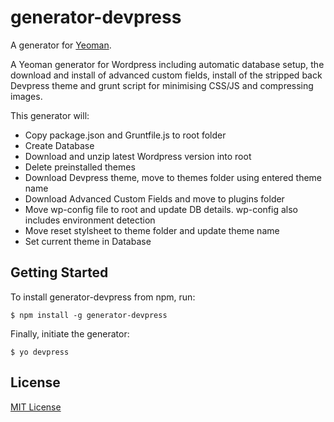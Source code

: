 # generator-devpress

A generator for [Yeoman](http://yeoman.io).

A Yeoman generator for Wordpress including automatic database setup, the download and install of advanced custom fields, install of the stripped back Devpress theme and grunt script for minimising CSS/JS and compressing images.

This generator will:

* Copy package.json and Gruntfile.js to root folder
* Create Database
* Download and unzip latest Wordpress version into root
* Delete preinstalled themes
* Download Devpress theme, move to themes folder using entered theme name
* Download Advanced Custom Fields and move to plugins folder
* Move wp-config file to root and update DB details. wp-config also includes environment detection
* Move reset stylsheet to theme folder and update theme name
* Set current theme in Database

## Getting Started

To install generator-devpress from npm, run:

```
$ npm install -g generator-devpress
```

Finally, initiate the generator:

```
$ yo devpress
```
## License

[MIT License](http://en.wikipedia.org/wiki/MIT_License)
